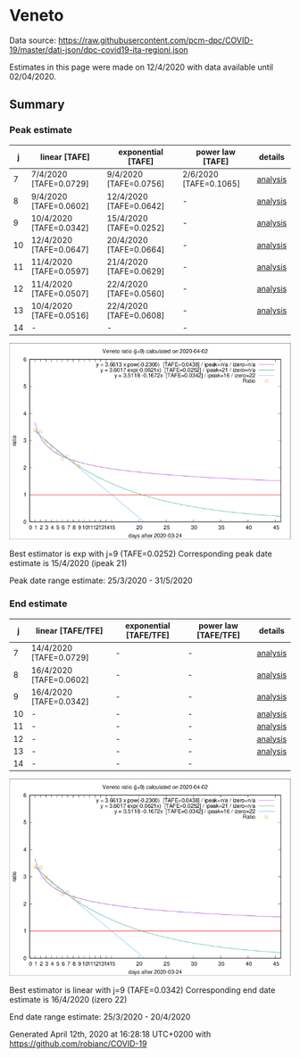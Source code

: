 # Veneto


Data source: https://raw.githubusercontent.com/pcm-dpc/COVID-19/master/dati-json/dpc-covid19-ita-regioni.json

Estimates in this page were made on 12/4/2020 with data available until 02/04/2020.


## Summary 

### Peak estimate 
|j|linear [TAFE]|exponential [TAFE]|power law [TAFE]|details|
|---|----|-----------|---------|-------|
|7|7/4/2020 [TAFE=0.0729]|9/4/2020 [TAFE=0.0756]|2/6/2020 [TAFE=0.1065]|[analysis](COVID-19_veneto_j7_2020-04-02.md)|
|8|9/4/2020 [TAFE=0.0602]|12/4/2020 [TAFE=0.0642]|-|[analysis](COVID-19_veneto_j8_2020-04-02.md)|
|9|10/4/2020 [TAFE=0.0342]|15/4/2020 [TAFE=0.0252]|-|[analysis](COVID-19_veneto_j9_2020-04-02.md)|
|10|12/4/2020 [TAFE=0.0647]|20/4/2020 [TAFE=0.0664]|-|[analysis](COVID-19_veneto_j10_2020-04-02.md)|
|11|11/4/2020 [TAFE=0.0597]|21/4/2020 [TAFE=0.0629]|-|[analysis](COVID-19_veneto_j11_2020-04-02.md)|
|12|11/4/2020 [TAFE=0.0507]|22/4/2020 [TAFE=0.0560]|-|[analysis](COVID-19_veneto_j12_2020-04-02.md)|
|13|10/4/2020 [TAFE=0.0516]|22/4/2020 [TAFE=0.0608]|-|[analysis](COVID-19_veneto_j13_2020-04-02.md)|
|14|-|-|-||

![best peak estimate](COVID-19_veneto_j9_2020-04-02.png)

Best estimator is exp with j=9 (TAFE=0.0252)
Corresponding peak date estimate is 15/4/2020 (ipeak 21)


Peak date range estimate: 25/3/2020 - 31/5/2020

### End estimate 
|j|linear [TAFE/TFE]|exponential [TAFE/TFE]|power law [TAFE/TFE]|details|
|---|----|-----------|---------|-------|
|7|14/4/2020 [TAFE=0.0729]|-|-|[analysis](COVID-19_veneto_j7_2020-04-02.md)|
|8|16/4/2020 [TAFE=0.0602]|-|-|[analysis](COVID-19_veneto_j8_2020-04-02.md)|
|9|16/4/2020 [TAFE=0.0342]|-|-|[analysis](COVID-19_veneto_j9_2020-04-02.md)|
|10|-|-|-|[analysis](COVID-19_veneto_j10_2020-04-02.md)|
|11|-|-|-|[analysis](COVID-19_veneto_j11_2020-04-02.md)|
|12|-|-|-|[analysis](COVID-19_veneto_j12_2020-04-02.md)|
|13|-|-|-|[analysis](COVID-19_veneto_j13_2020-04-02.md)|
|14|-|-|-||

![best zero estimate](COVID-19_veneto_j9_2020-04-02.png)

Best estimator is linear with j=9 (TAFE=0.0342)
Corresponding end date estimate is 16/4/2020 (izero 22)


End date range estimate: 25/3/2020 - 20/4/2020

Generated April 12th, 2020 at 16:28:18 UTC+0200 with https://github.com/robianc/COVID-19
